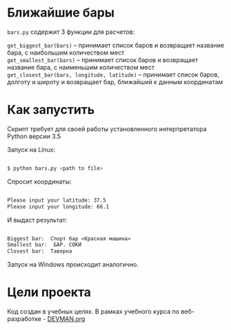 # Ближайшие бары

`bars.py` содержит 3 функции для расчетов:

`get_biggest_bar(bars)` – принимает список баров и возвращает название бара, с наибольшим количеством мест  
`get_smallest_bar(bars)` – принимает список баров и возвращает название бара, с наименьшим количеством мест  
`get_closest_bar(bars, longitude, latitude)` – принимает список баров, долготу и широту и возвращает бар, ближайший к данным координатам

# Как запустить

Скрипт требует для своей работы установленного интерпретатора Python версии 3.5

Запуск на Linux:

```bash

$ python bars.py <path to file>

```

Спросит координаты:

```bash

Please input your latitude: 37.5
Please input your longitude: 66.1

```

И выдаст результат:

```bash

Biggest bar:  Спорт бар «Красная машина»
Smallest bar:  БАР. СОКИ
Closest bar:  Таверна

```

Запуск на Windows происходит аналогично.

# Цели проекта

Код создан в учебных целях. В рамках учебного курса по веб-разработке - [DEVMAN.org](https://devman.org)
